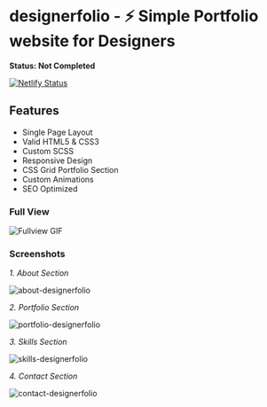 # designerfolio - ⚡️ Simple Portfolio website for Designers

**Status: Not Completed** 

[![Netlify Status](https://api.netlify.com/api/v1/badges/25f9f5d9-0b32-4f5e-8b2b-0890bd804bbf/deploy-status)](https://app.netlify.com/sites/designerfolio/deploys)

## Features
* Single Page Layout
* Valid HTML5 & CSS3
* Custom SCSS
* Responsive Design
* CSS Grid Portfolio Section
* Custom Animations
* SEO Optimized 

### Full View

![Fullview GIF](https://github.com/mohdrishin/designerfolio/blob/master/examples/portfolio-full-example.gif)

### Screenshots

*1. About Section*

![about-designerfolio](https://github.com/mohdrishin/designerfolio/blob/master/examples/landing-about.png)

*2. Portfolio Section*

![portfolio-designerfolio](https://github.com/mohdrishin/designerfolio/blob/master/examples/portfolio-section.png)

*3. Skills Section*

![skills-designerfolio](https://github.com/mohdrishin/designerfolio/blob/master/examples/skills-section.png)

*4. Contact Section*

![contact-designerfolio](https://github.com/mohdrishin/designerfolio/blob/master/examples/contact-section.png)
